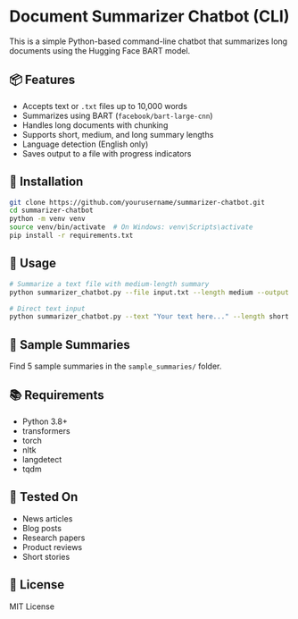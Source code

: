 # Document Summarizer Chatbot (CLI)

This is a simple Python-based command-line chatbot that summarizes long documents using the Hugging Face BART model.

## 📦 Features

- Accepts text or `.txt` files up to 10,000 words
- Summarizes using BART (`facebook/bart-large-cnn`)
- Handles long documents with chunking
- Supports short, medium, and long summary lengths
- Language detection (English only)
- Saves output to a file with progress indicators

## 🚀 Installation

```bash
git clone https://github.com/yourusername/summarizer-chatbot.git
cd summarizer-chatbot
python -m venv venv
source venv/bin/activate  # On Windows: venv\Scripts\activate
pip install -r requirements.txt
```

## 🧠 Usage

```bash
# Summarize a text file with medium-length summary
python summarizer_chatbot.py --file input.txt --length medium --output summary.txt

# Direct text input
python summarizer_chatbot.py --text "Your text here..." --length short
```

## 📝 Sample Summaries

Find 5 sample summaries in the `sample_summaries/` folder.

## 📚 Requirements

- Python 3.8+
- transformers
- torch
- nltk
- langdetect
- tqdm

## 🧪 Tested On

- News articles
- Blog posts
- Research papers
- Product reviews
- Short stories

## 📄 License

MIT License